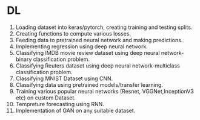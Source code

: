 # DL

1. Loading dataset into keras/pytorch, creating training and testing splits.
2. Creating functions to compute various losses.
3. Feeding data to pretrained neural network and making predictions.
4. Implementing regression using deep neural network.
5. Classifying IMDB movie review dataset using deep neural network-binary classification
problem.
6. Classifying Reuters dataset using deep neural network-multiclass classification problem.
7. Classifying MNIST Dataset using CNN.
8. Classifying data using pretrained models/transfer learning.
9. Training various popular neural networks (Resnet, VGGNet,InceptionV3 etc) on custom
Dataset.
10. Tempreture forecasting using RNN.
11. Implementation of GAN on any suitable dataset.
